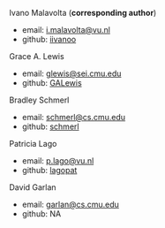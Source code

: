 Ivano Malavolta (**corresponding author**)	
- email: i.malavolta@vu.nl
- github: [iivanoo](https://github.com/iivanoo)

Grace A. Lewis
- email: glewis@sei.cmu.edu
- github: [GALewis](https://github.com/GALewis)

Bradley Schmerl
- email: schmerl@cs.cmu.edu
- github: [schmerl](https://github.com/schmerl)

Patricia Lago
- email: p.lago@vu.nl
- github: [lagopat](https://github.com/lagopat)

David Garlan
- email: garlan@cs.cmu.edu
- github: NA